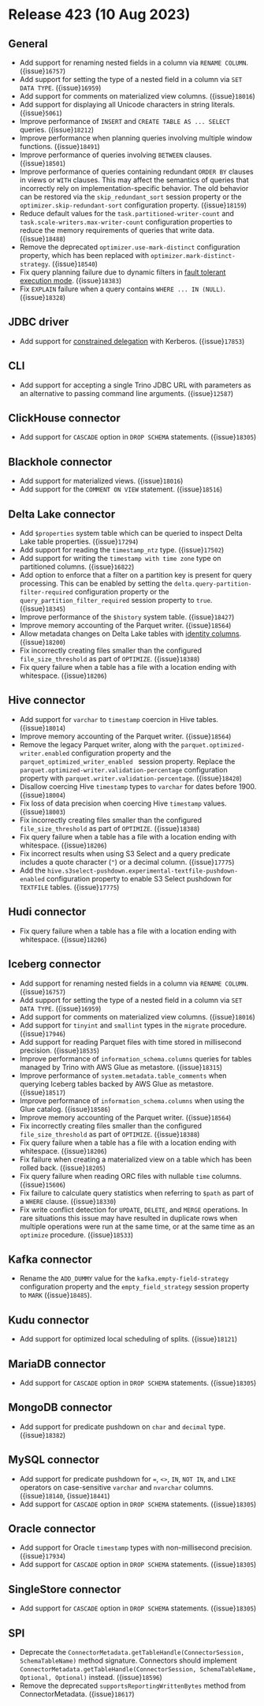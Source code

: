 # Release 423 (10 Aug 2023)

## General

* Add support for renaming nested fields in a column via `RENAME COLUMN`. ({issue}`16757`)
* Add support for setting the type of a nested field in a column via `SET DATA TYPE`. ({issue}`16959`)
* Add support for comments on materialized view columns. ({issue}`18016`)
* Add support for displaying all Unicode characters in string literals. ({issue}`5061`)
* Improve performance of `INSERT` and `CREATE TABLE AS ... SELECT` queries. ({issue}`18212`)
* Improve performance when planning queries involving multiple window functions. ({issue}`18491`)
* Improve performance of queries involving `BETWEEN` clauses. ({issue}`18501`)
* Improve performance of queries containing redundant `ORDER BY` clauses in
  views or `WITH` clauses. This may affect the semantics of queries that
  incorrectly rely on implementation-specific behavior. The old behavior can be
  restored via the `skip_redundant_sort` session property or the
  `optimizer.skip-redundant-sort` configuration property. ({issue}`18159`)
* Reduce default values for the `task.partitioned-writer-count` and
  `task.scale-writers.max-writer-count` configuration properties to reduce the
  memory requirements of queries that write data. ({issue}`18488`)
* Remove the deprecated `optimizer.use-mark-distinct` configuration property,
  which has been replaced with `optimizer.mark-distinct-strategy`. ({issue}`18540`)
* Fix query planning failure due to dynamic filters in
  [fault tolerant execution mode](/admin/fault-tolerant-execution). ({issue}`18383`)
* Fix `EXPLAIN` failure when a query contains `WHERE ... IN (NULL)`. ({issue}`18328`)

## JDBC driver

* Add support for
  [constrained delegation](https://web.mit.edu/kerberos/krb5-latest/doc/appdev/gssapi.html#constrained-delegation-s4u)
  with Kerberos. ({issue}`17853`)

## CLI

* Add support for accepting a single Trino JDBC URL with parameters as an
  alternative to passing command line arguments. ({issue}`12587`)

## ClickHouse connector

* Add support for `CASCADE` option in `DROP SCHEMA` statements. ({issue}`18305`)

## Blackhole connector

* Add support for materialized views. ({issue}`18016`)
* Add support for the `COMMENT ON VIEW` statement. ({issue}`18516`)

## Delta Lake connector

* Add `$properties` system table which can be queried to inspect Delta Lake
  table properties. ({issue}`17294`)
* Add support for reading the `timestamp_ntz` type. ({issue}`17502`)
* Add support for writing the `timestamp with time zone` type on partitioned
  columns. ({issue}`16822`)
* Add option to enforce that a filter on a partition key is present for
  query processing. This can be enabled by setting the
  ``delta.query-partition-filter-required`` configuration property or the
  ``query_partition_filter_required`` session property to ``true``.
  ({issue}`18345`)
* Improve performance of the `$history` system table. ({issue}`18427`)
* Improve memory accounting of the Parquet writer. ({issue}`18564`)
* Allow metadata changes on Delta Lake tables with
  [identity columns](https://github.com/delta-io/delta/blob/master/PROTOCOL.md#identity-columns). ({issue}`18200`)
* Fix incorrectly creating files smaller than the configured
  `file_size_threshold` as part of `OPTIMIZE`. ({issue}`18388`)
* Fix query failure when a table has a file with a location ending with
  whitespace. ({issue}`18206`)

## Hive connector

* Add support for `varchar` to `timestamp` coercion in Hive tables. ({issue}`18014`)
* Improve memory accounting of the Parquet writer. ({issue}`18564`)
* Remove the legacy Parquet writer, along with the
  `parquet.optimized-writer.enabled` configuration property and the
  `parquet_optimized_writer_enabled ` session property. Replace the
  `parquet.optimized-writer.validation-percentage` configuration property with
  `parquet.writer.validation-percentage`. ({issue}`18420`)
* Disallow coercing Hive `timestamp` types to `varchar` for dates before 1900. ({issue}`18004`)
* Fix loss of data precision when coercing Hive `timestamp` values. ({issue}`18003`)
* Fix incorrectly creating files smaller than the configured
  `file_size_threshold` as part of `OPTIMIZE`. ({issue}`18388`)
* Fix query failure when a table has a file with a location ending with
  whitespace. ({issue}`18206`)
* Fix incorrect results when using S3 Select and a query predicate includes a
  quote character (`"`) or a decimal column. ({issue}`17775`)
* Add the `hive.s3select-pushdown.experimental-textfile-pushdown-enabled`
  configuration property to enable S3 Select pushdown for `TEXTFILE` tables. ({issue}`17775`)

## Hudi connector

* Fix query failure when a table has a file with a location ending with
  whitespace. ({issue}`18206`)

## Iceberg connector

* Add support for renaming nested fields in a column via `RENAME COLUMN`. ({issue}`16757`)
* Add support for setting the type of a nested field in a column via
  `SET DATA TYPE`. ({issue}`16959`)
* Add support for comments on materialized view columns. ({issue}`18016`)
* Add support for `tinyint` and `smallint` types in the `migrate` procedure. ({issue}`17946`)
* Add support for reading Parquet files with time stored in millisecond precision. ({issue}`18535`)
* Improve performance of `information_schema.columns` queries for tables managed
  by Trino with AWS Glue as metastore. ({issue}`18315`)
* Improve performance of `system.metadata.table_comments` when querying Iceberg
  tables backed by AWS Glue as metastore.  ({issue}`18517`)
* Improve performance of `information_schema.columns` when using the Glue
  catalog. ({issue}`18586`)
* Improve memory accounting of the Parquet writer. ({issue}`18564`)
* Fix incorrectly creating files smaller than the configured
  `file_size_threshold` as part of `OPTIMIZE`. ({issue}`18388`)
* Fix query failure when a table has a file with a location ending with
  whitespace. ({issue}`18206`)
* Fix failure when creating a materialized view on a table which has been
  rolled back. ({issue}`18205`)
* Fix query failure when reading ORC files with nullable `time` columns. ({issue}`15606`)
* Fix failure to calculate query statistics when referring to `$path` as part of
  a `WHERE` clause. ({issue}`18330`)
* Fix write conflict detection for `UPDATE`, `DELETE`, and `MERGE` operations.
  In rare situations this issue may have resulted in duplicate rows when
  multiple operations were run at the same time, or at the same time as an
  `optimize` procedure. ({issue}`18533`)

## Kafka connector

* Rename the `ADD_DUMMY` value for the `kafka.empty-field-strategy`
  configuration property and the `empty_field_strategy` session property to
  `MARK` ({issue}`18485`).

## Kudu connector

* Add support for optimized local scheduling of splits. ({issue}`18121`)

## MariaDB connector

* Add support for `CASCADE` option in `DROP SCHEMA` statements. ({issue}`18305`)

## MongoDB connector

* Add support for predicate pushdown on `char` and `decimal` type. ({issue}`18382`)

## MySQL connector

* Add support for predicate pushdown for `=`, `<>`, `IN`, `NOT IN`, and `LIKE`
  operators on case-sensitive `varchar` and `nvarchar` columns. ({issue}`18140`, {issue}`18441`)
* Add support for `CASCADE` option in `DROP SCHEMA` statements. ({issue}`18305`)

## Oracle connector

* Add support for Oracle `timestamp` types with non-millisecond precision. ({issue}`17934`)
* Add support for `CASCADE` option in `DROP SCHEMA` statements. ({issue}`18305`)

## SingleStore connector

* Add support for `CASCADE` option in `DROP SCHEMA` statements. ({issue}`18305`)

## SPI

* Deprecate the `ConnectorMetadata.getTableHandle(ConnectorSession, SchemaTableName)`
  method signature. Connectors should implement
  `ConnectorMetadata.getTableHandle(ConnectorSession, SchemaTableName, Optional, Optional)`
  instead. ({issue}`18596`)
* Remove the deprecated `supportsReportingWrittenBytes` method from
  ConnectorMetadata. ({issue}`18617`)
